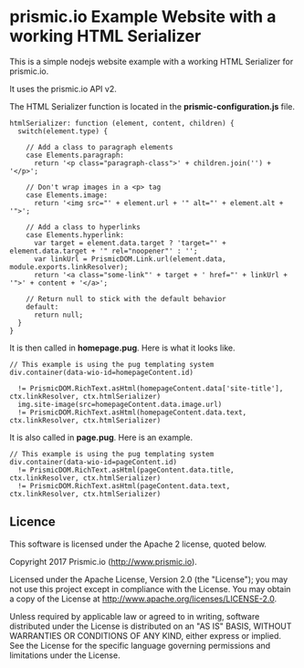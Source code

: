 # prismic.io Example Website with a working HTML Serializer

This is a simple nodejs website example with a working HTML Serializer for prismic.io.

It uses the prismic.io API v2.

The HTML Serializer function is located in the **prismic-configuration.js** file. 

```
htmlSerializer: function (element, content, children) {
  switch(element.type) {

    // Add a class to paragraph elements
    case Elements.paragraph: 
      return '<p class="paragraph-class">' + children.join('') + '</p>';

    // Don't wrap images in a <p> tag
    case Elements.image: 
      return '<img src="' + element.url + '" alt="' + element.alt + '">';

    // Add a class to hyperlinks
    case Elements.hyperlink:
      var target = element.data.target ? 'target="' + element.data.target + '" rel="noopener"' : '';
      var linkUrl = PrismicDOM.Link.url(element.data, module.exports.linkResolver);
      return '<a class="some-link"' + target + ' href="' + linkUrl + '">' + content + '</a>';

    // Return null to stick with the default behavior
    default: 
      return null;
  }
}
```

It is then called in **homepage.pug**. Here is what it looks like.

```
// This example is using the pug templating system
div.container(data-wio-id=homepageContent.id)

  != PrismicDOM.RichText.asHtml(homepageContent.data['site-title'], ctx.linkResolver, ctx.htmlSerializer)
  img.site-image(src=homepageContent.data.image.url)
  != PrismicDOM.RichText.asHtml(homepageContent.data.text, ctx.linkResolver, ctx.htmlSerializer)
```

It is also called in **page.pug**. Here is an example.

```
// This example is using the pug templating system
div.container(data-wio-id=pageContent.id) 
  != PrismicDOM.RichText.asHtml(pageContent.data.title, ctx.linkResolver, ctx.htmlSerializer)
  != PrismicDOM.RichText.asHtml(pageContent.data.text, ctx.linkResolver, ctx.htmlSerializer)
```

## Licence

This software is licensed under the Apache 2 license, quoted below.

Copyright 2017 Prismic.io (http://www.prismic.io).

Licensed under the Apache License, Version 2.0 (the "License"); you may not use this project except in compliance with the License. You may obtain a copy of the License at http://www.apache.org/licenses/LICENSE-2.0.

Unless required by applicable law or agreed to in writing, software distributed under the License is distributed on an "AS IS" BASIS, WITHOUT WARRANTIES OR CONDITIONS OF ANY KIND, either express or implied. See the License for the specific language governing permissions and limitations under the License.
